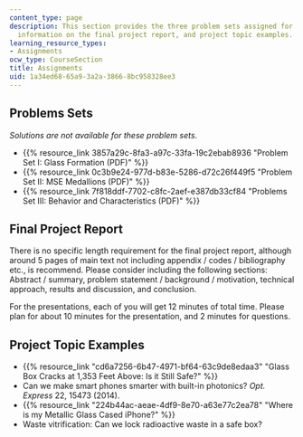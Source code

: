 ```yaml
---
content_type: page
description: This section provides the three problem sets assigned for the course,
  information on the final project report, and project topic examples.
learning_resource_types:
- Assignments
ocw_type: CourseSection
title: Assignments
uid: 1a34ed68-65a9-3a2a-3866-8bc958328ee3
---
```


Problems Sets
-------------

_Solutions are not available for these problem sets_.

*   {{% resource_link 3857a29c-8fa3-a97c-33fa-19c2ebab8936 "Problem Set I: Glass Formation (PDF)" %}}
*   {{% resource_link 0c3b9e24-977d-b83e-5286-d72c26f449f5 "Problem Set II: MSE Medallions (PDF)" %}}
*   {{% resource_link 7f818ddf-7702-c8fc-2aef-e387db33cf84 "Problems Set III: Behavior and Characteristics (PDF)" %}}

Final Project Report
--------------------

There is no specific length requirement for the final project report, although around 5 pages of main text not including appendix / codes / bibliography etc., is recommend. Please consider including the following sections: Abstract / summary, problem statement / background / motivation, technical approach, results and discussion, and conclusion.

For the presentations, each of you will get 12 minutes of total time. Please plan for about 10 minutes for the presentation, and 2 minutes for questions.

Project Topic Examples
----------------------

*   {{% resource_link "cd6a7256-6b47-4971-bf64-63c9de8edaa3" "Glass Box Cracks at 1,353 Feet Above: Is it Still Safe?" %}}
*   Can we make smart phones smarter with built-in photonics? _Opt. Express_ 22, 15473 (2014).
*   {{% resource_link "224b44ac-aeae-4df9-8e70-a63e77c2ea78" "Where is my Metallic Glass Cased iPhone?" %}}
*   Waste vitrification: Can we lock radioactive waste in a safe box?